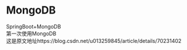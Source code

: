 # MongoDB
 SpringBoot+MongoDB  
 第一次使用MongoDB  
 这是原文地址https://blog.csdn.net/u013259845/article/details/70231402
